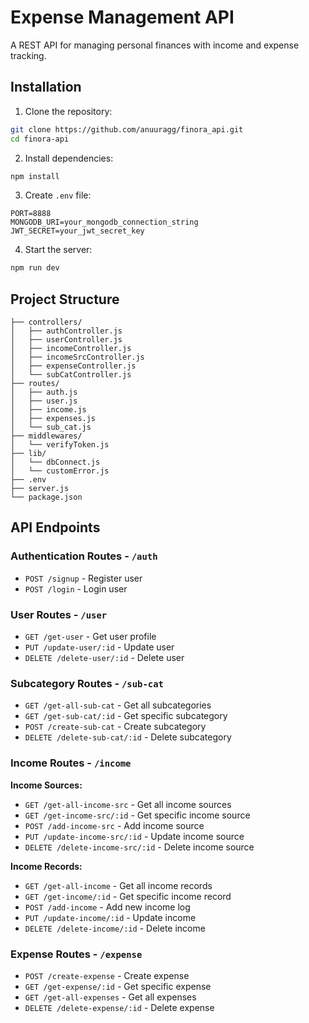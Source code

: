 # Expense Management API

A REST API for managing personal finances with income and expense tracking.

## Installation

1. Clone the repository:
```bash
git clone https://github.com/anuuragg/finora_api.git
cd finora-api
```

2. Install dependencies:
```bash
npm install
```

3. Create `.env` file:
```env
PORT=8888
MONGODB_URI=your_mongodb_connection_string
JWT_SECRET=your_jwt_secret_key
```

4. Start the server:
```bash
npm run dev
```

## Project Structure

```
├── controllers/
│   ├── authController.js
│   ├── userController.js
│   ├── incomeController.js
│   ├── incomeSrcController.js
│   ├── expenseController.js
│   └── subCatController.js
├── routes/
│   ├── auth.js
│   ├── user.js
│   ├── income.js
│   ├── expenses.js
│   └── sub_cat.js
├── middlewares/
│   └── verifyToken.js
├── lib/
│   └── dbConnect.js
│   └── customError.js
├── .env
├── server.js
└── package.json
```

## API Endpoints

### Authentication Routes - `/auth`
- `POST /signup` - Register user
- `POST /login` - Login user

### User Routes - `/user`
- `GET /get-user` - Get user profile
- `PUT /update-user/:id` - Update user
- `DELETE /delete-user/:id` - Delete user

### Subcategory Routes - `/sub-cat`
- `GET /get-all-sub-cat` - Get all subcategories
- `GET /get-sub-cat/:id` - Get specific subcategory
- `POST /create-sub-cat` - Create subcategory
- `DELETE /delete-sub-cat/:id` - Delete subcategory

### Income Routes - `/income`
**Income Sources:**
- `GET /get-all-income-src` - Get all income sources
- `GET /get-income-src/:id` - Get specific income source
- `POST /add-income-src` - Add income source
- `PUT /update-income-src/:id` - Update income source
- `DELETE /delete-income-src/:id` - Delete income source

**Income Records:**
- `GET /get-all-income` - Get all income records
- `GET /get-income/:id` - Get specific income record
- `POST /add-income` - Add new income log
- `PUT /update-income/:id` - Update income
- `DELETE /delete-income/:id` - Delete income

### Expense Routes - `/expense`
- `POST /create-expense` - Create expense
- `GET /get-expense/:id` - Get specific expense
- `GET /get-all-expenses` - Get all expenses
- `DELETE /delete-expense/:id` - Delete expense